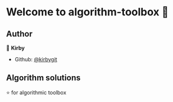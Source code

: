 # Welcome to algorithm-toolbox 👋

## Author

👤 **Kirby**

* Github: [@kirbygit](https://github.com/kirbygit)

## Algorithm solutions

⭐️ for algorithmic toolbox

